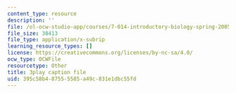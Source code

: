 ```yaml
---
content_type: resource
description: ''
file: /ol-ocw-studio-app/courses/7-014-introductory-biology-spring-2005/395c58b487555585a49c831e1dbc55fd_GAArnLLlFtQ.vtt
file_size: 38413
file_type: application/x-subrip
learning_resource_types: []
license: https://creativecommons.org/licenses/by-nc-sa/4.0/
ocw_type: OCWFile
resourcetype: Other
title: 3play caption file
uid: 395c58b4-8755-5585-a49c-831e1dbc55fd
---
```


